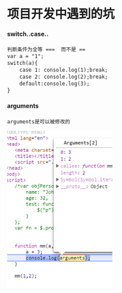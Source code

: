 # 项目开发中遇到的坑

#### switch..case..
    判断条件为全等 ===  而不是 ==
    var a = "1";
    switch(a){
        case 1: console.log(1);break;
        case 2: console.log(2);break;
        default:console.log(3);
    }



####  arguments
    arguments是可以被修改的

![arguments](arguments.png)



